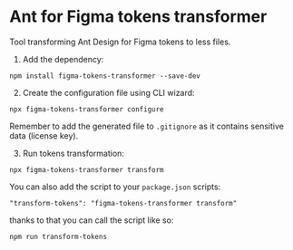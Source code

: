 # Ant for Figma tokens transformer
Tool transforming Ant Design for Figma tokens to less files.

1. Add the dependency:

`npm install figma-tokens-transformer --save-dev`

2. Create the configuration file using CLI wizard:

`npx figma-tokens-transformer configure`

Remember to add the generated file to `.gitignore` as it contains
sensitive data (license key).

3. Run tokens transformation:

`npx figma-tokens-transformer transform`

You can also add the script to your `package.json` scripts:

`"transform-tokens": "figma-tokens-transformer transform"`

thanks to that you can call the script like so:

`npm run transform-tokens`
